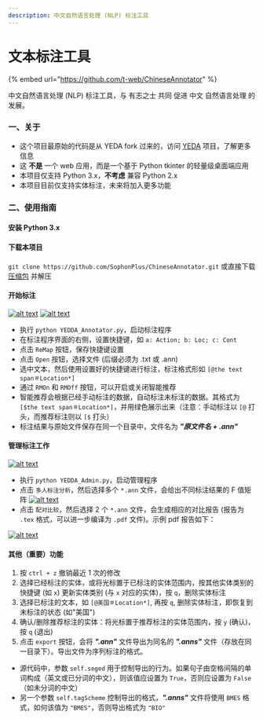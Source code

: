 ```yaml
---
description: 中文自然语言处理 (NLP) 标注工具
---
```


# 文本标注工具

{% embed url="https://github.com/t-web/ChineseAnnotator" %}





中文自然语言处理 \(NLP\) 标注工具，与 有志之士 共同 促进 中文 自然语言处理 的 发展。

### 一、关于

* 这个项目最原始的代码是从 YEDA fork 过来的，访问 [YEDA](https://github.com/jiesutd/YEDDA) 项目，了解更多信息
* 这 **不是** 一个 web 应用，而是一个基于 Python tkinter 的轻量级桌面端应用
* 本项目仅支持 Python 3.x，**不考虑** 兼容 Python 2.x
* 本项目目前仅支持实体标注，未来将加入更多功能

### 二、使用指南

#### 安装 Python 3.x

#### 下载本项目

`git clone https://github.com/SophonPlus/ChineseAnnotator.git` 或直接下载 [压缩包](https://github.com/SophonPlus/ChineseAnnotator/archive/master.zip) 并解压

#### 开始标注

[![alt text](https://github.com/SophonPlus/ChineseAnnotator/raw/master/EnglishInterface.png)](https://github.com/SophonPlus/ChineseAnnotator/blob/master/EnglishInterface.png) [![alt text](https://github.com/SophonPlus/ChineseAnnotator/raw/master/ChineseInterface.png)](https://github.com/SophonPlus/ChineseAnnotator/blob/master/ChineseInterface.png)

* 执行 `python YEDDA_Annotator.py`，启动标注程序
* 在标注程序界面的右侧，设置快捷键，如 `a: Action; b: Loc; c: Cont`
* 点击 `ReMap` 按钮，保存快捷键设置
* 点击 `Open` 按钮，选择文件 \(后缀必须为 .txt 或 .ann\)
* 选中文本，然后使用设置好的快捷键进行标注，标注格式形如 `[@the text span＃Location*]`
* 通过 `RMOn` 和 `RMOff` 按钮，可以开启或关闭智能推荐
* 智能推荐会根据已经手动标注的数据，自动标注未标注的数据。其格式为 `[$the text span＃Location*]`，并用绿色展示出来（注意：手动标注以 `[@` 打头，而推荐标注则以 `[$` 打头）
* 标注结果与原始文件保存在同一个目录中，文件名为 _**"原文件名 + .ann"**_

#### 管理标注工作

[![alt text](https://github.com/SophonPlus/ChineseAnnotator/raw/master/AdminInterface.png)](https://github.com/SophonPlus/ChineseAnnotator/blob/master/AdminInterface.png)

* 执行 `python YEDDA_Admin.py`，启动管理程序
* 点击 `多人标注分析`，然后选择多个 `*.ann` 文件，会给出不同标注结果的 F 值矩阵 [![alt text](https://github.com/SophonPlus/ChineseAnnotator/raw/master/resultMatrix.png)](https://github.com/SophonPlus/ChineseAnnotator/blob/master/resultMatrix.png)
* 点击 `配对比较`，然后选择 2 个 `*.ann` 文件，会生成相应的对比报告 \(报告为 `.tex` 格式，可以进一步编译为 `.pdf` 文件\)。示例 pdf 报告如下：

[![alt text](https://github.com/SophonPlus/ChineseAnnotator/raw/master/detailReport.png)](https://github.com/SophonPlus/ChineseAnnotator/blob/master/detailReport.png)

#### 其他（重要）功能

1. 按 `ctrl + z` 撤销最近 1 次的修改
2. 选择已经标注的实体，或将光标置于已标注的实体范围内，按其他实体类别的快捷键 \(如 `x`\) 更新实体类别 \(与 `x` 对应的实体\)，按 `q`，删除实体标注
3. 选择已标注的文本，如 `[@美国＃Location*]`, 再按 `q`, 删除实体标注，即恢复到未标注的状态 \(如"美国"\)
4. 确认/删除推荐标注的实体：将光标置于推荐标注的实体范围内，按 `y` \(确认\)，按 `q` \(退出\)
5. 点击 `export` 按钮，会将 _**".ann"**_ 文件导出为同名的 _**".anns"**_ 文件（存放在同一目录下）。导出文件为序列标注的格式。

* 源代码中，参数 `self.seged` 用于控制导出的行为。如果句子由空格间隔的单词构成（英文或已分词的中文），则该值应设置为 `True`，否则应设置为 `False`（如未分词的中文）
* 另一个参数 `self.tagScheme` 控制导出的格式，_**".anns"**_ 文件将使用 `BMES` 格式，如何该值为 `"BMES"`，否则导出格式为 `"BIO"`


